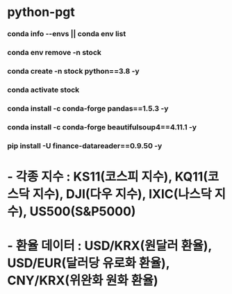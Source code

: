 # python-pgt

### conda info --envs || conda env list
### conda env remove -n stock
### conda create -n stock python==3.8 -y
### conda activate stock

### conda install -c conda-forge pandas==1.5.3 -y
### conda install -c conda-forge beautifulsoup4==4.11.1 -y
### pip install -U finance-datareader==0.9.50 -y

# - 각종 지수 : KS11(코스피 지수), KQ11(코스닥 지수), DJI(다우 지수), IXIC(나스닥 지수), US500(S&P5000)
# - 환율 데이터 : USD/KRX(원달러 환율), USD/EUR(달러당 유로화 환율), CNY/KRX(위완화 원화 환율)

